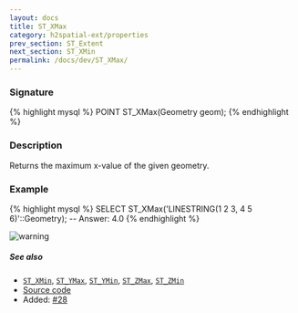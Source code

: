 ```yaml
---
layout: docs
title: ST_XMax
category: h2spatial-ext/properties
prev_section: ST_Extent
next_section: ST_XMin
permalink: /docs/dev/ST_XMax/
---
```


### Signature

{% highlight mysql %}
POINT ST_XMax(Geometry geom);
{% endhighlight %}

### Description

Returns the maximum x-value of the given geometry.

### Example

{% highlight mysql %}
SELECT ST_XMax('LINESTRING(1 2 3, 4 5 6)'::Geometry);
-- Answer:    4.0
{% endhighlight %}

![warning](../ST_XMax.png)

##### See also

* [`ST_XMin`](../ST_XMin), [`ST_YMax`](../ST_YMax), [`ST_YMin`](../ST_YMin), [`ST_ZMax`](../ST_ZMax), [`ST_ZMin`](../ST_ZMin)
* [Source code](https://github.com/irstv/H2GIS/blob/master/h2spatial-ext/src/main/java/org/h2gis/h2spatialext/function/spatial/properties/ST_XMax.java)
* Added: [#28](https://github.com/irstv/H2GIS/pull/28)
